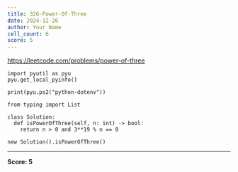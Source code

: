 ```yaml
---
title: 326-Power-Of-Three
date: 2024-12-26
author: Your Name
cell_count: 6
score: 5
---
```


https://leetcode.com/problems/power-of-three


```
import pyutil as pyu
pyu.get_local_pyinfo()
```


```
print(pyu.ps2("python-dotenv"))
```


```
from typing import List
```


```
class Solution:
  def isPowerOfThree(self, n: int) -> bool:
    return n > 0 and 3**19 % n == 0
```


```
new Solution().isPowerOfThree()
```


---
**Score: 5**